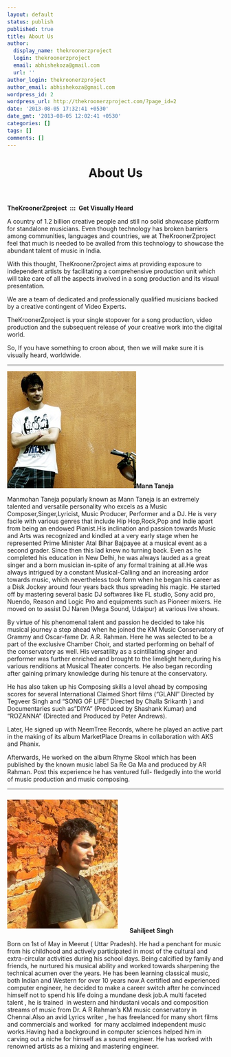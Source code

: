 ```yaml
---
layout: default
status: publish
published: true
title: About Us
author:
  display_name: thekroonerzproject
  login: thekroonerzproject
  email: abhishekoza@gmail.com
  url: ''
author_login: thekroonerzproject
author_email: abhishekoza@gmail.com
wordpress_id: 2
wordpress_url: http://thekroonerzproject.com/?page_id=2
date: '2013-08-05 17:32:41 +0530'
date_gmt: '2013-08-05 12:02:41 +0530'
categories: []
tags: []
comments: []
---
```

<header class="entry-header"><h1 class="entry-title">About Us</h1></header><div class="entry-content"><p><strong>TheKroonerZproject&nbsp; :::&nbsp; Get Visually Heard</strong></p><p>A country of 1.2 billion creative people and still no solid showcase platform for standalone musicians. Even though technology has broken barriers among communities, languages and countries, we at TheKroonerZproject feel that much is needed to be availed from this technology to showcase the abundant talent of music in India.</p><p>With this thought, TheKroonerZproject aims at providing exposure to independent artists by facilitating a comprehensive production unit which will take care of all the aspects involved in a song production and its visual presentation.</p><p>We are a team of dedicated and professionally qualified musicians backed by a creative contingent of Video Experts.</p><p>TheKroonerZproject is your single stopover for a song production, video production and the subsequent release of your creative work into the digital world.</p><p>So, If you have something to croon about, then we will make sure it is visually heard, worldwide.</p><hr><p><strong><img class="alignleft size-medium wp-image-138" alt="Mann Taneja" src="/uploads/2013/08/Mann-Taneja1-300x272.jpg" width="300" height="272">Mann Taneja</strong></p><div class="right"><p>Manmohan Taneja popularly known as Mann Taneja is an extremely talented and versatile personality who excels as a Music Composer,Singer,Lyricist, Music Producer, Performer and a DJ. He is very facile with various genres that include Hip Hop,Rock,Pop and Indie apart from being an endowed Pianist.His inclination and passion towards Music and Arts was recognized and kindled at a very early stage when he represented Prime Minister Atal Bihar Bajpayee at a musical event as a second grader. Since then this lad knew no turning back. Even as he completed his education in New Delhi, he was always lauded as a great singer and a born musician in-spite of any formal training at all.He was always intrigued by a constant Musical-Calling and an increasing ardor towards music, which nevertheless took form when he began his career as a Disk Jockey around four years back thus spreading his magic. He started off by mastering several basic DJ softwares like FL studio, Sony acid pro, Nuendo, Reason and Logic Pro and equipments such as Pioneer mixers. He moved on to assist DJ Naren (Mega Sound, Udaipur) at various live shows.</p><p>By virtue of his phenomenal talent and passion he decided to take his musical journey a step ahead when he joined the KM Music Conservatory of Grammy and Oscar-fame Dr. A.R. Rahman. Here he was selected to be a part of the exclusive Chamber Choir, and started performing on behalf of the conservatory as well. His versatility as a scintillating singer and performer was further enriched and brought to the limelight here,during his various renditions at Musical Theater concerts. He also began recording after gaining primary knowledge during his tenure at the conservatory.</p><p>He has also taken up his Composing skills a level ahead by composing scores for several International Claimed Short films (“GLANI” Directed by Tegveer Singh and “SONG OF LIFE” Directed by Challa Srikanth ) and Documentaries such as”DIYA” (Produced by Shashank Kumar) and “ROZANNA” (Directed and Produced by Peter Andrews).</p><p>Later, He signed up with NeemTree Records, where he played an active part in the making of its album MarketPlace Dreams in collaboration with AKS and Phanix.</p><p>Afterwards, He worked on the album Rhyme Skool which has been published by the known music label Sa Re Ga Ma and produced by AR Rahman. Post this experience he has ventured full- fledgedly into the world of music production and music composing.</p></div><hr><p><strong><img class="alignleft size-medium wp-image-127" alt="SahilJeet Singh" src="/uploads/2013/08/SahilJeet-Singh-257x300.jpg" width="257" height="300" style="margin: 10px 5.5% 10px 0;">Sahiljeet Singh</strong></p><div class="right">Born on 1st of May in Meerut ( Uttar Pradesh). He had a penchant for music from his childhood and actively participated in most of the cultural and extra-circular activities during his school days. Being calcified by family and friends, he nurtured his musical ability and worked towards sharpening the technical acumen over the years. He has been learning classical music, both Indian and Western for over 10 years now.A certified and experienced computer engineer, he decided to make a career switch after he convinced himself not to spend his life doing a mundane desk job.A multi faceted talent , he is trained&nbsp; in western and hindustani vocals and composition streams of music from Dr. A R Rahman’s KM music conservatory in Chennai.Also an avid Lyrics writer , he has freelanced for many short films and commercials and worked&nbsp; for many acclaimed independent music works.Having had a background in computer sciences helped him in&nbsp; carving out a niche for himself as a sound engineer. He has worked with renowned artists as a mixing and mastering engineer.<p></p></div><div class="clear"></div></div>